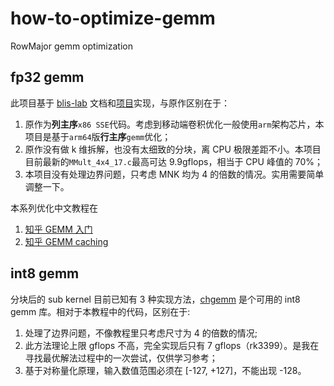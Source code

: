 # how-to-optimize-gemm
RowMajor gemm optimization

## fp32 gemm
此项目基于 [blis-lab](https://github.com/flame/blislab) 文档和[项目](https://github.com/flame/how-to-optimize-gemm)实现，与原作区别在于：

1. 原作为**列主序**`x86 SSE`代码。考虑到移动端卷积优化一般使用`arm`架构芯片，本项目是基于`arm64`版**行主序**`gemm`优化；
2. 原作没有做 k 维拆解，也没有太细致的分块，离 CPU 极限差距不小。本项目目前最新的`MMult_4x4_17.c`最高可达 9.9gflops，相当于 CPU 峰值的 70%；
3. 本项目没有处理边界问题，只考虑 MNK 均为 4 的倍数的情况。实用需要简单调整一下。


本系列优化中文教程在

1. [知乎 GEMM 入门](https://zhuanlan.zhihu.com/p/65436463)
2. [知乎 GEMM caching](https://zhuanlan.zhihu.com/p/69700540)


## int8 gemm
分块后的 sub kernel 目前已知有 3 种实现方法，[chgemm](https://github.com/tpoisonooo/chgemm) 是个可用的 int8 gemm 库。相对于本教程中的代码，区别在于:

1. 处理了边界问题，不像教程里只考虑尺寸为 4 的倍数的情况;
2. 此方法理论上限 gflops 不高，完全实现后只有 7 gflops（rk3399）。是我在寻找最优解法过程中的一次尝试，仅供学习参考；
3. 基于对称量化原理，输入数值范围必须在 \[-127, +127\]，不能出现 -128。
